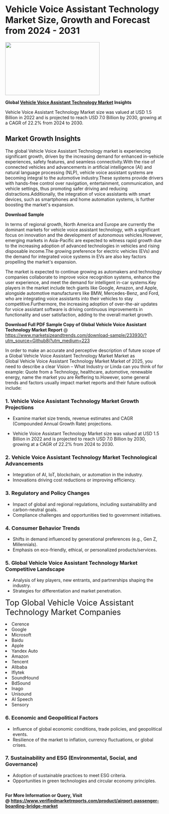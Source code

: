 <H1>Vehicle Voice Assistant Technology Market Size, Growth and Forecast from 2024 - 2031</H1><img class="aligncenter size-medium wp-image-584254" src="https://thirdeyenews.in/wp-content/uploads/2024/09/Global-Market-Research-300x168.jpeg" alt="" width="300" height="168" /><p><strong>Global&nbsp;<a href="https://www.marketsizeandtrends.com/download-sample/233930/?utm_source=Github8j?utm_medium=223">Vehicle Voice Assistant Technology Market</a> Insights</strong></p><p>Vehicle Voice Assistant Technology Market size was valued at USD 1.5 Billion in 2022 and is projected to reach USD 7.0 Billion by 2030, growing at a CAGR of 22.2% from 2024 to 2030.</p><p><h2>Market Growth Insights</h2> <p>The global Vehicle Voice Assistant Technology market is experiencing significant growth, driven by the increasing demand for enhanced in-vehicle experiences, safety features, and seamless connectivity.With the rise of connected vehicles and advancements in artificial intelligence (AI) and natural language processing (NLP), vehicle voice assistant systems are becoming integral to the automotive industry.These systems provide drivers with hands-free control over navigation, entertainment, communication, and vehicle settings, thus promoting safer driving and reducing distractions.Additionally, the integration of voice assistants with smart devices, such as smartphones and home automation systems, is further boosting the market's expansion.</p> <p><strong>Download Sample</strong></p> <p>In terms of regional growth, North America and Europe are currently the dominant markets for vehicle voice assistant technology, with a significant focus on innovation and the development of autonomous vehicles.However, emerging markets in Asia-Pacific are expected to witness rapid growth due to the increasing adoption of advanced technologies in vehicles and rising disposable income.The growing preference for electric vehicles (EVs) and the demand for integrated voice systems in EVs are also key factors propelling the market's expansion.</p> <p>The market is expected to continue growing as automakers and technology companies collaborate to improve voice recognition systems, enhance the user experience, and meet the demand for intelligent in-car systems.Key players in the market include tech giants like Google, Amazon, and Apple, alongside automotive manufacturers like BMW, Mercedes-Benz, and Ford, who are integrating voice assistants into their vehicles to stay competitive.Furthermore, the increasing adoption of over-the-air updates for voice assistant software is driving continuous improvements in functionality and user satisfaction, adding to the overall market growth.</p> <p><span class=""><strong>Download Full PDF Sample Copy of Global Vehicle Voice Assistant Technology Market Report</strong> @ <a href="https://www.marketsizeandtrends.com/download-sample/233930/?utm_source=Github8j?utm_medium=223" target="_blank">https://www.marketsizeandtrends.com/download-sample/233930/?utm_source=Github8j?utm_medium=223</a></span></p><p>In order to make an accurate and perceptive description of future scope of a Global&nbsp;Vehicle Voice Assistant Technology Market Market as Global&nbsp;Vehicle Voice Assistant Technology Market Market of 2025, you need to describe a clear Vision &ndash; What Industry or Linda can you think of for example: Quote from a Technology, healthcare, automotive, renewable energy, name the market you are Reffering to.However, some general trends and factors usually impact market reports and their future outlook include:</p><h3>1.&nbsp;<strong>Vehicle Voice Assistant Technology Market Growth Projections</strong></h3><ul><li>Examine market size trends, revenue estimates and CAGR (Compounded Annual Growth Rate) projections.</li><li><p>Vehicle Voice Assistant Technology Market size was valued at USD 1.5 Billion in 2022 and is projected to reach USD 7.0 Billion by 2030, growing at a CAGR of 22.2% from 2024 to 2030.</p></li></ul><h3>2.&nbsp;<strong>Vehicle Voice Assistant Technology Market Technological Advancements</strong></h3><ul><li>Integration of AI, IoT, blockchain, or automation in the industry.</li><li>Innovations driving cost reductions or improving efficiency.</li></ul><h3>3.&nbsp;<strong>Regulatory and Policy Changes</strong></h3><ul><li>Impact of global and regional regulations, including sustainability and carbon-neutral goals.</li><li>Compliance challenges and opportunities tied to government initiatives.</li></ul><h3>4.&nbsp;<strong>Consumer Behavior Trends</strong></h3><ul><li>Shifts in demand influenced by generational preferences (e.g., Gen Z, Millennials).</li><li>Emphasis on eco-friendly, ethical, or personalized products/services.</li></ul><h3>5.&nbsp;<strong>Global Vehicle Voice Assistant Technology Market Competitive Landscape</strong></h3><ul><li>Analysis of key players, new entrants, and partnerships shaping the industry.</li><li>Strategies for differentiation and market penetration.</li></ul><p data-pm-slice="1 1 []"><span style="color: inherit; font-family: inherit; font-size: 25px;">Top Global Vehicle Voice Assistant Technology Market Companies</span></p><div class="" data-test-id=""><p><li>Cerence</li><li> Google</li><li> Microsoft</li><li> Baidu</li><li> Apple</li><li> Yandex Auto</li><li> Amazon</li><li> Tencent</li><li> Alibaba</li><li> Iflytek</li><li> SoundHound</li><li> BdSound</li><li> Inago</li><li> Unisound</li><li> AI Speech</li><li> Sensory</li></p></div><h3>6.&nbsp;<strong>Economic and Geopolitical Factors</strong></h3><ul><li>Influence of global economic conditions, trade policies, and geopolitical events.</li><li>Resilience of the market to inflation, currency fluctuations, or global crises.</li></ul><h3>7.&nbsp;<strong>Sustainability and ESG (Environmental, Social, and Governance)</strong></h3><ul><li>Adoption of sustainable practices to meet ESG criteria.</li><li>Opportunities in green technologies and circular economy principles.</li></ul><h2><strong style="font-size: 14px;">For More Information or Query, Visit @&nbsp;</strong><a style="background-color: #ffffff; font-size: 14px;" href="https://www.marketsizeandtrends.com/report/vehicle-voice-assistant-technology-market/" target="_blank">https://www.verifiedmarketreports.com/product/airport-passenger-boarding-bridge-market</a></h2>